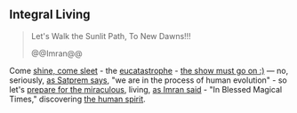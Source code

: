 ## Integral Living

> Let's Walk the Sunlit Path, To New Dawns!!!
>
> @@Imran@@

Come [shine, come sleet](https://archives.yieldmore.org/cwsa-25-the-human-cycle/) - the [eucatastrophe](https://lotr.fandom.com/wiki/Anne_C._Petty) - [the show must go on :)](https://www.youtube.com/watch?v=iGCNBdCvzL4) &mdash; no, seriously, [as Satprem says](https://legacy.yieldmore.org/people/sri-aurobindo/satprem/), "we are in the process of human evolution" - so let's [prepare for the miraculous](https://beyondman.org/Preparing-for-the-Miraculous.php), living, [as Imran said](http://imran.yieldmore.org/keep-smiling/) - "In Blessed Magical Times," discovering [the human spirit](https://www.sabda.in/catalog/bookinfo.php?websec=ENGD-GA-295).

